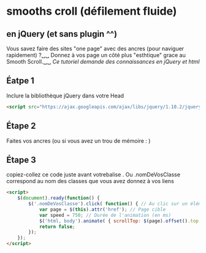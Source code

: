 # smooths croll (défilement fluide) 
## en jQuery (et sans plugin ^^)

Vous savez faire des sites "one page" avec des ancres (pour naviguer rapidement) ?␣␣
Donnez à vos page un côté plus "esthtique" grace au Smooth Scroll.␣␣
_Ce tutoriel demande des connaissances en jQuery et html_

## Éatpe 1
Inclure la bibliothèque jQuery dans votre Head
```html
<script src="https://ajax.googleapis.com/ajax/libs/jquery/1.10.2/jquery.min.js"></script>
```

## Étape 2
Faites vos ancres (ou si vous avez un trou de mémoire : )

## Étape 3
copiez-collez ce code juste avant votrebalise </body>.
Ou .nomDeVosClasse correspond au nom des classes que vous avez donnez à vos liens
```html
<script>
	$(document).ready(function() {
		$('.nomDeVosClasse').click( function() { // Au clic sur un élément
			var page = $(this).attr('href'); // Page cible
			var speed = 750; // Durée de l'animation (en ms)
			$('html, body').animate( { scrollTop: $(page).offset().top }, speed ); // Go
			return false;
		});
	});
</script>
```

